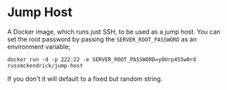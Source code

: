 Jump Host
=============

A Docker image, which runs just SSH, to be used as a jump host. You can set the root password by passing the `SERVER_ROOT_PASSWORD` as an environment variable;

```
docker run -d -p 222:22 -e SERVER_ROOT_PASSWORD=y0Urp455w0rd russmckendrick/jump-host
```

If you don't it will default to a fixed but random string.